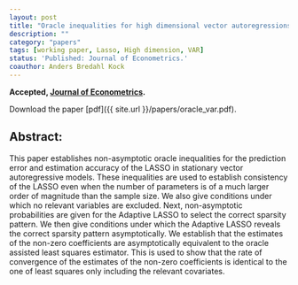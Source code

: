 ```yaml
---
layout: post
title: "Oracle inequalities for high dimensional vector autoregressions."
description: ""
category: "papers"
tags: [working paper, Lasso, High dimension, VAR]
status: 'Published: Journal of Econometrics.'
coauthor: Anders Bredahl Kock
---
```


**Accepted, [Journal of Econometrics](http://www.sciencedirect.com/science/article/pii/S0304407615000378).**

Download the paper [pdf]({{ site.url }}/papers/oracle_var.pdf).

## Abstract:

This paper establishes non-asymptotic oracle inequalities for the prediction error and estimation accuracy of the LASSO in stationary vector autoregressive models. These inequalities are used to establish consistency of the LASSO even when the number of parameters is of a much larger order of magnitude than the sample size. We also give conditions under which no relevant variables are excluded. Next, non-asymptotic probabilities are given for the Adaptive LASSO to select the correct sparsity pattern. We then give conditions under which the Adaptive LASSO reveals the correct sparsity pattern asymptotically. We establish that the estimates of the non-zero coefficients are asymptotically equivalent to the oracle assisted least squares estimator. This is used to show that the rate of convergence of the estimates of the non-zero coefficients is identical to the one of least squares only including the relevant covariates.



